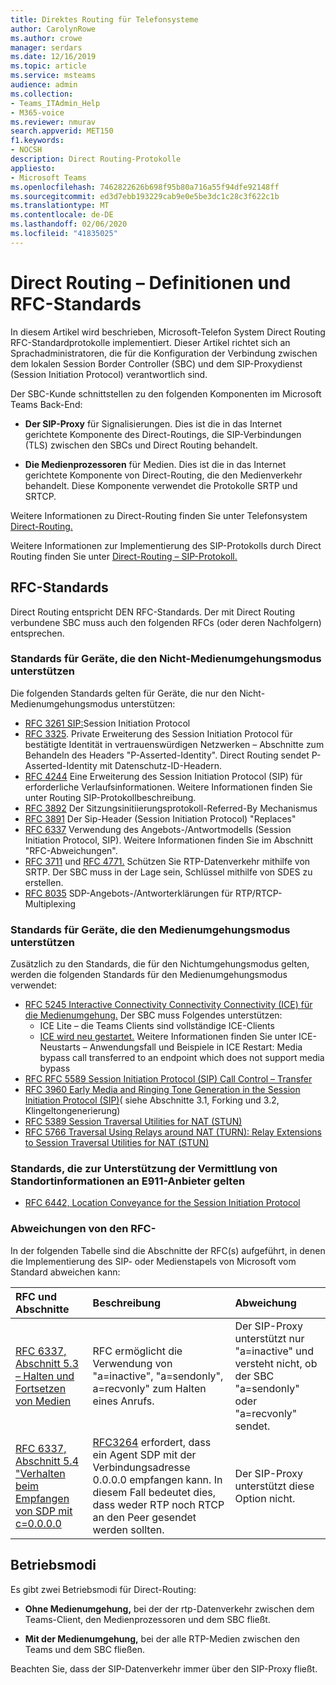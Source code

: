 ```yaml
---
title: Direktes Routing für Telefonsysteme
author: CarolynRowe
ms.author: crowe
manager: serdars
ms.date: 12/16/2019
ms.topic: article
ms.service: msteams
audience: admin
ms.collection:
- Teams_ITAdmin_Help
- M365-voice
ms.reviewer: nmurav
search.appverid: MET150
f1.keywords:
- NOCSH
description: Direct Routing-Protokolle
appliesto:
- Microsoft Teams
ms.openlocfilehash: 7462822626b698f95b80a716a55f94dfe92148ff
ms.sourcegitcommit: ed3d7ebb193229cab9e0e5be3dc1c28c3f622c1b
ms.translationtype: MT
ms.contentlocale: de-DE
ms.lasthandoff: 02/06/2020
ms.locfileid: "41835025"
---
```

# <a name="direct-routing---definitions-and-rfc-standards"></a>Direct Routing – Definitionen und RFC-Standards

In diesem Artikel wird beschrieben, Microsoft-Telefon System Direct Routing RFC-Standardprotokolle implementiert. Dieser Artikel richtet sich an Sprachadministratoren, die für die Konfiguration der Verbindung zwischen dem lokalen Session Border Controller (SBC) und dem SIP-Proxydienst (Session Initiation Protocol) verantwortlich sind.

Der SBC-Kunde schnittstellen zu den folgenden Komponenten im Microsoft Teams Back-End: 

- **Der SIP-Proxy** für Signalisierungen. Dies ist die in das Internet gerichtete Komponente des Direct-Routings, die SIP-Verbindungen (TLS) zwischen den SBCs und Direct Routing behandelt.

- **Die Medienprozessoren** für Medien. Dies ist die in das Internet gerichtete Komponente von Direct-Routing, die den Medienverkehr behandelt. Diese Komponente verwendet die Protokolle SRTP und SRTCP.


Weitere Informationen zu Direct-Routing finden Sie unter Telefonsystem [Direct-Routing.](direct-routing-landing-page.md)

Weitere Informationen zur Implementierung des SIP-Protokolls durch Direct Routing finden Sie unter [Direct-Routing – SIP-Protokoll.](direct-routing-protocols-sip.md)

## <a name="rfc-standards"></a>RFC-Standards

Direct Routing entspricht DEN RFC-Standards.  Der mit Direct Routing verbundene SBC muss auch den folgenden RFCs (oder deren Nachfolgern) entsprechen. 

### <a name="standards-applicable-to-devices-that-support-non-media-bypass-mode"></a>Standards für Geräte, die den Nicht-Medienumgehungsmodus unterstützen 

Die folgenden Standards gelten für Geräte, die nur den Nicht-Medienumgehungsmodus unterstützen:

- [RFC 3261 SIP:](https://tools.ietf.org/html/rfc3261)Session Initiation Protocol
- [RFC 3325](https://www.ietf.org/rfc/rfc3325). Private Erweiterung des Session Initiation Protocol für bestätigte Identität in vertrauenswürdigen Netzwerken – Abschnitte zum Behandeln des Headers "P-Asserted-Identity". Direct Routing sendet P-Asserted-Identity mit Datenschutz-ID-Headern. 
- [RFC 4244](https://www.ietf.org/rfc/rfc4244.txt) Eine Erweiterung des Session Initiation Protocol (SIP) für erforderliche Verlaufsinformationen. Weitere Informationen finden Sie unter Routing SIP-Protokollbeschreibung.
- [RFC 3892](https://www.ietf.org/rfc/rfc3892.txt) Der Sitzungsinitiierungsprotokoll-Referred-By Mechanismus
- [RFC 3891](https://www.ietf.org/rfc/rfc3891.txt) Der Sip-Header (Session Initiation Protocol) "Replaces" 
- [RFC 6337](https://tools.ietf.org/html/rfc6337) Verwendung des Angebots-/Antwortmodells (Session Initiation Protocol, SIP).
  Weitere Informationen finden Sie im Abschnitt "RFC-Abweichungen".
- [RFC 3711](https://tools.ietf.org/html/rfc3711) und [RFC 4771.](https://tools.ietf.org/html/rfc4771) Schützen Sie RTP-Datenverkehr mithilfe von SRTP. Der SBC muss in der Lage sein, Schlüssel mithilfe von SDES zu erstellen. 
- [RFC 8035](https://www.ietf.org/rfc/rfc8035.txt) SDP-Angebots-/Antworterklärungen für RTP/RTCP-Multiplexing

### <a name="standards-applicable-to-devices-that-support-media-bypass-mode"></a>Standards für Geräte, die den Medienumgehungsmodus unterstützen

Zusätzlich zu den Standards, die für den Nichtumgehungsmodus gelten, werden die folgenden Standards für den Medienumgehungsmodus verwendet:

- [RFC 5245 Interactive Connectivity Connectivity Connectivity (ICE) für die Medienumgehung.](https://tools.ietf.org/html/rfc5245)  Der SBC muss Folgendes unterstützen:
  - ICE Lite – die Teams Clients sind vollständige ICE-Clients
  - [ICE wird neu gestartet.](https://tools.ietf.org/html/rfc5245#section-9.1.1.1) Weitere Informationen finden Sie unter ICE-Neustarts – Anwendungsfall und Beispiele in ICE Restart: Media bypass call transferred to an endpoint which does not support media bypass   
- [RFC RFC 5589 Session Initiation Protocol (SIP) Call Control – Transfer](https://tools.ietf.org/html/rfc5589) 
- [RFC 3960 Early Media and Ringing Tone Generation in the Session Initiation Protocol (SIP)](https://tools.ietf.org/html/rfc3960)( siehe Abschnitte 3.1, Forking und 3.2, Klingeltongenerierung) 
- [RFC 5389 Session Traversal Utilities for NAT (STUN)](https://tools.ietf.org/html/rfc5389)
- [RFC 5766 Traversal Using Relays around NAT (TURN): Relay Extensions to Session Traversal Utilities for NAT (STUN)](https://tools.ietf.org/html/rfc5766)

### <a name="standards-applicable-to-support-conveying-location-information-to-e911-providers"></a>Standards, die zur Unterstützung der Vermittlung von Standortinformationen an E911-Anbieter gelten

- [RFC 6442, Location Conveyance for the Session Initiation Protocol](https://tools.ietf.org/html/rfc6442)

### <a name="deviations-from-the-rfcs"></a>Abweichungen von den RFC-

In der folgenden Tabelle sind die Abschnitte der RFC(s) aufgeführt, in denen die Implementierung des SIP- oder Medienstapels von Microsoft vom Standard abweichen kann:

| RFC und Abschnitte | Beschreibung | Abweichung |
| :---------------------  |:---------------------- |:-----------------------|
| [RFC 6337, Abschnitt 5.3 – Halten und Fortsetzen von Medien](https://tools.ietf.org/html/rfc6337#section-5.3) | RFC ermöglicht die Verwendung von "a=inactive", "a=sendonly", a=recvonly" zum Halten eines Anrufs. |Der SIP-Proxy unterstützt nur "a=inactive" und versteht nicht, ob der SBC "a=sendonly" oder "a=recvonly" sendet.
| [RFC 6337, Abschnitt 5.4 "Verhalten beim Empfangen von SDP mit c=0.0.0.0](https://tools.ietf.org/html/rfc6337#section-5.4) | [RFC3264](https://tools.ietf.org/html/rfc3264) erfordert, dass ein Agent SDP mit der Verbindungsadresse 0.0.0.0 empfangen kann. In diesem Fall bedeutet dies, dass weder RTP noch RTCP an den Peer gesendet werden sollten. | Der SIP-Proxy unterstützt diese Option nicht. |

## <a name="operational-modes"></a>Betriebsmodi

Es gibt zwei Betriebsmodi für Direct-Routing:

- **Ohne Medienumgehung,** bei der der rtp-Datenverkehr zwischen dem Teams-Client, den Medienprozessoren und dem SBC fließt.  

- **Mit der Medienumgehung,** bei der alle RTP-Medien zwischen den Teams und dem SBC fließen. 

Beachten Sie, dass der SIP-Datenverkehr immer über den SIP-Proxy fließt.   
